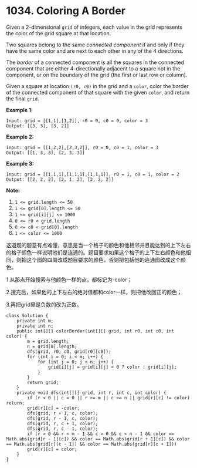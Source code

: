 # 1034. Coloring A Border



Given a 2-dimensional `grid` of integers, each value in the grid represents the color of the grid square at that location.

Two squares belong to the same _connected component_ if and only if they have the same color and are next to each other in any of the 4 directions.

The _border_ of a connected component is all the squares in the connected component that are either 4-directionally adjacent to a square not in the component, or on the boundary of the grid \(the first or last row or column\).

Given a square at location `(r0, c0)` in the grid and a `color`, color the border of the connected component of that square with the given `color`, and return the final `grid`.

**Example 1:**

```text
Input: grid = [[1,1],[1,2]], r0 = 0, c0 = 0, color = 3
Output: [[3, 3], [3, 2]]
```

**Example 2:**

```text
Input: grid = [[1,2,2],[2,3,2]], r0 = 0, c0 = 1, color = 3
Output: [[1, 3, 3], [2, 3, 3]]
```

**Example 3:**

```text
Input: grid = [[1,1,1],[1,1,1],[1,1,1]], r0 = 1, c0 = 1, color = 2
Output: [[2, 2, 2], [2, 1, 2], [2, 2, 2]]
```

**Note:**

1. `1 <= grid.length <= 50`
2. `1 <= grid[0].length <= 50`
3. `1 <= grid[i][j] <= 1000`
4. `0 <= r0 < grid.length`
5. `0 <= c0 < grid[0].length`
6. `1 <= color <= 1000`

这道题的题意有点难懂，意思是当一个格子的颜色和他相邻并且能达到的上下左右的格子颜色一样说明他们是连通的。题目要求如果这个格子的上下左右颜色和他相同，则把这个图的四周改成题目要求的颜色，否则把包括他的连通图改成这个颜色。

1.从那点开始搜索与他颜色一样的点，都标记为-color；

2.搜完后，如果他的上下左右的绝对值都和color一样，则把他改回正的颜色；

3.再把grid里是负数的改为正数。

```text
class Solution {
    private int m;
    private int n;
    public int[][] colorBorder(int[][] grid, int r0, int c0, int color) {
        m = grid.length;
        n = grid[0].length;
        dfs(grid, r0, c0, grid[r0][c0]);
        for (int i = 0; i < m; i++) {
            for (int j = 0; j < n; j++) {
                grid[i][j] = grid[i][j] < 0 ? color : grid[i][j];
            }
        }
        return grid;
    }
    private void dfs(int[][] grid, int r, int c, int color) {
        if (r < 0 || c < 0 || r >= m || c >= n || grid[r][c] != color) return;
        grid[r][c] = -color;
        dfs(grid, r + 1, c, color);
        dfs(grid, r - 1, c, color);
        dfs(grid, r, c + 1, color);
        dfs(grid, r, c - 1, color);
        if (r > 0 && r < m - 1 && c > 0 && c < n - 1 && color == Math.abs(grid[r - 1][c]) && color == Math.abs(grid[r + 1][c]) && color == Math.abs(grid[r][c - 1]) && color == Math.abs(grid[r][c + 1]))
        grid[r][c] = color;                                                
    }
}
```

